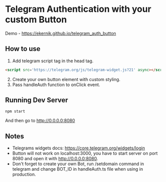# Telegram Authentication with your custom Button

Demo - https://ekernik.github.io/telegram_auth_button

## How to use

1. Add telegram script tag in the head tag.

```HTML
<script src='https://telegram.org/js/telegram-widget.js?21' async></script>
```

2. Create your own button element with custom styling.
3. Pass handleAuth function to onClick event.

## Running Dev Server
```
npm start
```
And then go to http://0.0.0.0:8080

## Notes

- Telegrams widgets docs: https://core.telegram.org/widgets/login
- Button will not work on localhost:3000, you have to start server on port 8080 and open it with http://0.0.0.0:8080.
- Don't forget to create your own Bot, run /setdomain command in telegram and change BOT_ID in handleAuth.ts file when using in production.
